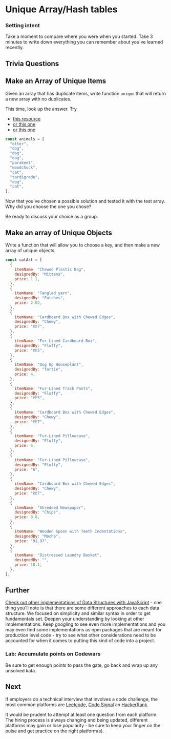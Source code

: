 # Unique Array/Hash tables

### Setting intent

Take a moment to compare where you were when you started. Take 3 minutes to write down everything you can remember about you've learned recently.

## Trivia Questions

## Make an Array of Unique Items

Given an array that has duplicate items, write function `unique` that will return a new array with no duplicates.

This time, look up the answer. Try

- [this resource](https://stackoverflow.com/questions/1960473/get-all-unique-values-in-a-javascript-array-remove-duplicates)
- [or this one](https://stackoverflow.com/questions/2218999/how-to-remove-all-duplicates-from-an-array-of-objects)
- [or this one](https://ajahne.github.io/blog/javascript/2020/02/04/how-to-remove-duplicates-from-an-array-in-javascript.html)

```js
const animals = [
  "otter",
  "dog",
  "dog",
  "dog",
  "parakeet",
  "woodchuck",
  "cat",
  "tardigrade",
  "dog",
  "cat",
];
```

Now that you've chosen a possible solution and tested it with the test array. Why did you choose the one you chose?

Be ready to discuss your choice as a group.

## Make an array of Unique Objects

Write a function that will allow you to choose a key, and then make a new array of unique objects

```js
const catArt = [
  {
    itemName: "Chewed Plastic Bag",
    designedBy: "Mittens",
    price: 1.1,
  },
  {
    itemName: "Tangled yarn",
    designedBy: "Patches",
    price: 2.02,
  },
  {
    itemName: "Cardboard Box with Chewed Edges",
    designedBy: "Chewy",
    price: "♇♇7",
  },
  {
    itemName: "Fur-Lined Cardboard Box",
    designedBy: "Fluffy",
    price: "♇♇5",
  },
  {
    itemName: "Dug Up Houseplant",
    designedBy: "Tortie",
    price: 4,
  },
  {
    itemName: "Fur-Lined Track Pants",
    designedBy: "Fluffy",
    price: "♇♇5",
  },
  {
    itemName: "Cardboard Box with Chewed Edges",
    designedBy: "Chewy",
    price: "♇♇7",
  },
  {
    itemName: "Fur-Lined Pillowcase",
    designedBy: "Fluffy",
    price: 6,
  },
  {
    itemName: "Fur-Lined Pillowcase",
    designedBy: "Fluffy",
    price: "6",
  },
  {
    itemName: "Cardboard Box with Chewed Edges",
    designedBy: "Chewy",
    price: "♇♇7",
  },
  {
    itemName: "Shredded Newspaper",
    designedBy: "Chips",
    price: 8.8,
  },
  {
    itemName: "Wooden Spoon with Teeth Indentations",
    designedBy: "Mocha",
    price: "91.97",
  },
  {
    itemName: "Distressed Laundry Basket",
    designedBy: "",
    price: 10.1,
  },
];
```

## Further

[Check out other implementations of Data Structures with JavaScript](https://github.com/trekhleb/javascript-algorithms) - one thing you'll note is that there are some different approaches to each data structure. We focused on simplicity and similar syntax in order to get fundamentals set. Deepen your understanding by looking at other implementations. Keep googling to see even more implementations and you may even find some implementations as npm packages that are meant for production level code - try to see what other considerations need to be accounted for when it comes to putting this kind of code into a project.

### Lab: Accumulate points on Codewars

Be sure to get enough points to pass the gate, go back and wrap up any unsolved kata.

## Next

If employers do a technical interview that involves a code challenge, the most common platforms are [Leetcode](https://leetcode.com), [Code Signal](https://codesignal.com) an [HackerRank](https://www.hackerrank.com).

It would be prudent to attempt at least one question from each platform. The hiring process is always changing and being updated, different platforms may gain or lose popularity - be sure to keep your finger on the pulse and get practice on the right platform(s).
